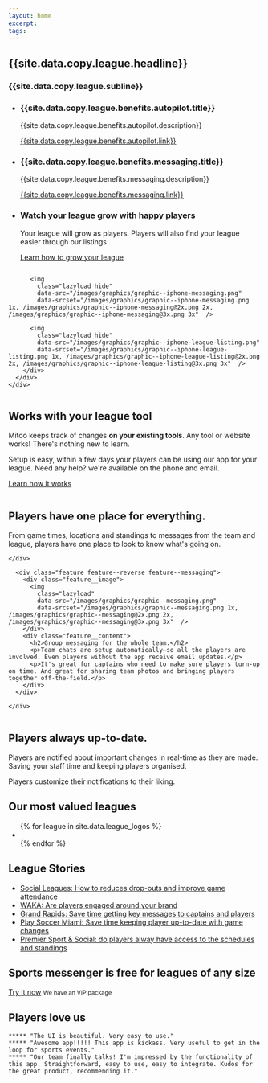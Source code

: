 ```yaml
---
layout: home
excerpt:
tags:
---
```


<!-- HERO HEADER -->
<section class="page-section page-section--hero" data-navigation-transparent>
  <div class="screenshot-header">
    <div class="screenshot"></div>
  </div>
</section>

<!-- FEATURES -->
<section class="page-section page-section--benefit">
  <div class="row">
    <div class="block block--8 block--centered">
      <div class="headline">
        <h1 class="headline__title">{{site.data.copy.league.headline}}</h1>
        <h3 class="headline__subtitle">{{site.data.copy.league.subline}}</h3>
      </div>
    </div>
  </div>
  <div class="row">
    <div class="block block--12">
      <div class="benefits">
        <ul class="benefits__list">
          <li class="benefits__item benefits__item--active">
              <h3>{{site.data.copy.league.benefits.autopilot.title}}</h3>
              <p>{{site.data.copy.league.benefits.autopilot.description}}</p>
              <a href="autopilot.html">{{site.data.copy.league.benefits.autopilot.link}}</a>
          </li>
          <li class="benefits__item">
              <h3>{{site.data.copy.league.benefits.messaging.title}}</h3>
              <p>{{site.data.copy.league.benefits.messaging.description}}</p>
              <a href="autopilot.html">{{site.data.copy.league.benefits.messaging.link}}</a>
          </li>
          <li class="benefits__item">
              <h3>Watch your league grow with happy players</h3>
              <p>Your league will grow as players. Players will also find your league easier through our listings</p>
              <a href="local-sports-listing.html">Learn how to grow your league</a>
          </li>
        </ul>
        <div class="benefits__images">
          <img
            class="lazyload"
            data-src="/images/graphics/graphic--iphone-notifications.png"
            data-srcset="/images/graphics/graphic--iphone-notifications.png 1x, /images/graphics/graphic--iphone-notifications@2x.png 2x, /images/graphics/graphic--iphone-notifications@3x.png 3x"  />

          <img
            class="lazyload hide"
            data-src="/images/graphics/graphic--iphone-messaging.png"
            data-srcset="/images/graphics/graphic--iphone-messaging.png 1x, /images/graphics/graphic--iphone-messaging@2x.png 2x, /images/graphics/graphic--iphone-messaging@3x.png 3x"  />

          <img
            class="lazyload hide"
            data-src="/images/graphics/graphic--iphone-league-listing.png"
            data-srcset="/images/graphics/graphic--iphone-league-listing.png 1x, /images/graphics/graphic--iphone-league-listing@2x.png 2x, /images/graphics/graphic--iphone-league-listing@3x.png 3x"  />
        </div>
      </div>
    </div>
  </div>
</section>

<!-- NO IMPLEMENTATION -->
<section class="page-section page-section--special">
  <div class="row">
    <div class="block block--6 block--centered text-center">
      <div>
        <img
          class="lazyload"
          data-src="/images/graphics/graphic--no-integration.png"
          data-srcset="/images/graphics/graphic--no-integration.png 1x, /images/graphics/graphic--no-integration@2x.png 2x, /images/graphics/graphic--no-integration@3x.png 3x"  />
      </div>
      <h2>Works with your league tool</h2>
      <p>Mitoo keeps track of changes <b>on your existing tools</b>. Any tool or website works! There's nothing new to learn.</p>
      <p>Setup is easy, within a few days your players can be using our app for your league. Need any help? we're available on the phone and email.</p>
      <p><a href="/leagues/how-it-works">Learn how it works</a></p>
    </div>
  </div>
</section>



<!-- EVERYTHING IN ONE PLACE -->
<section class="page-section page-section--feature">
  <div class="row">
    <div class="block block--12">
      <div class="feature feature--all-in-one-place">
        <div class="feature__image">
          <img
            class="lazyload"
            data-src="/images/graphics/graphic--all-in-one-place.png"
            data-srcset="/images/graphics/graphic--all-in-one-place.png 1x, /images/graphics/graphic--all-in-one-place@2x.png 2x, /images/graphics/graphic--all-in-one-place@3x.png 3x"  />
        </div>
        <div class="feature__content">
          <h2>Players have one place for everything.</h2>
          <p>From game times, locations and standings to messages from the team and league, players have one place to look to know what's going on.</p>
        </div>
      </div>

    </div>
  </div>
</section>

<!-- GROUP MESSAGING -->
<section class="page-section page-section--feature">
  <div class="row">
    <div class="block block--12">

      <div class="feature feature--reverse feature--messaging">
        <div class="feature__image">
          <img
            class="lazyload"
            data-src="/images/graphics/graphic--messaging.png"
            data-srcset="/images/graphics/graphic--messaging.png 1x, /images/graphics/graphic--messaging@2x.png 2x, /images/graphics/graphic--messaging@3x.png 3x"  />
        </div>
        <div class="feature__content">
          <h2>Group messaging for the whole team.</h2>
          <p>Team chats are setup automatically—so all the players are involved. Even players without the app receive email updates.</p>
          <p>It's great for captains who need to make sure players turn-up on time. And great for sharing team photos and bringing players together off-the-field.</p>
        </div>
      </div>

    </div>
  </div>
</section>


<!-- PLAYERS IN THE LOOP -->
<section class="page-section page-section--feature">
  <div class="row">
    <div class="block block--12">
      <div class="feature feature--notifications">
        <div class="feature__image">
          <img
            class="lazyload"
            data-src="/images/graphics/graphic--notifications.png"
            data-srcset="/images/graphics/graphic--notifications.png 1x, /images/graphics/graphic--notifications@2x.png 2x, /images/graphics/graphic--notifications@3x.png 3x"  />
        </div>
        <div class="feature__content">
          <h2>Players always up-to-date.</h2>
          <p>Players are notified about important changes in real-time as they are made. Saving your staff time and keeping players organised.</p>
          <p>Players customize their notifications to their liking.</p>
        </div>
      </div>
    </div>
  </div>
</section>


<!-- OUR LEAGUES -->
<section class="page-section">
  <div class="row">
    <div class="block block--12">
      <h2 class="text-center">Our most valued leagues</h2>
      <ul class="league-grid">
        {% for league in site.data.league_logos %}
          <li class="league-grid__league">
            <img
              class="lazyload"
              data-src="/images/league-logos/league-logo--{{league.name}}.png"
              data-srcset="/images/league-logos/league-logo--{{league.name}}.png 1x, /images/league-logos/league-logo--{{league.name}}@2x.png 2x, /images/league-logos/league-logo--{{league.name}}@3x.png 3x"  />
          </li>
        {% endfor %}
      </ul>
    </div>
  </div>
</section>


<!-- League stories -->
<section class="page-section">
  <div class="row">
    <h2>League Stories</h2>
    <ul>
      <li><a href="/leagues/stories/game-attendance.html">Social Leagues: How to reduces drop-outs and improve game attendance</a></li>
      <li><a href="/leagues/stories/brand-engagement.html">WAKA: Are players engaged around your brand</a></li>
      <li><a href="/leagues/stories/save-time-messaging.html">Grand Rapids: Save time getting key messages to captains and players</a></li>
      <li><a href="/leagues/stories/save-time-game-updates.html">Play Soccer Miami: Save time keeping player up-to-date with game changes</a></li>
      <li><a href="/leagues/stories/access-schedules.html">Premier Sport &amp; Social: do players alway have access to the schedules and standings</a></li>
    </ul>
  </div>
</section>

<section class="page-section">
  <div class="row">
    <h2>Sports messenger is <b>free</b> for leagues of any size</h2>
    <a href="/leagues/try-it-now.html">Try it now</a>
    <small>We have an VIP package</small>
  </div>
</section>

<section class="page-section">
  <div class="row">
    <h2>Players love us</h2>

    ***** "The UI is beautiful. Very easy to use."
    ***** "Awesome app!!!!! This app is kickass. Very useful to get in the loop for sports events."
    ***** "Our team finally talks! I'm impressed by the functionality of this app. Straightforward, easy to use, easy to integrate. Kudos for the great product, recommending it."

  </div>
</section>